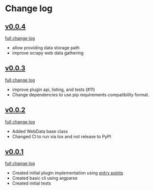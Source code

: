 # Change log

## [v0.0.4](https://github.com/anotherbyte-net/gather-vision/releases/tag/v0.0.4)

[full change log](https://github.com/anotherbyte-net/gather-vision/compare/v0.0.3...v0.0.4)

- allow providing data storage path
- improve scrapy web data gathering

## [v0.0.3](https://github.com/anotherbyte-net/gather-vision/releases/tag/v0.0.3)

[full change log](https://github.com/anotherbyte-net/gather-vision/compare/v0.0.2...v0.0.3)

- improve plugin api, listing, and tests (#11)
- Change dependencies to use pip requirements compatibility format.

## [v0.0.2](https://github.com/anotherbyte-net/gather-vision/releases/tag/v0.0.2)

[full change log](https://github.com/anotherbyte-net/gather-vision/compare/v0.0.1...v0.0.2)

- Added WebData base class
- Changed CI to run via tox and not release to PyPI

## [v0.0.1](https://github.com/anotherbyte-net/gather-vision/releases/tag/v0.0.1)

[full change log](https://github.com/anotherbyte-net/gather-vision/commits/v0.0.1)

- Created initial plugin implementation using [entry points](https://setuptools.pypa.io/en/latest/userguide/entry_point.html#entry-points-for-plugins)
- Created basic cli using argparse
- Created initial tests
